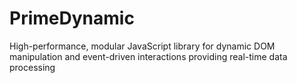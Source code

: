 # PrimeDynamic
High-performance, modular JavaScript library for dynamic DOM manipulation and event-driven interactions providing real-time data processing
